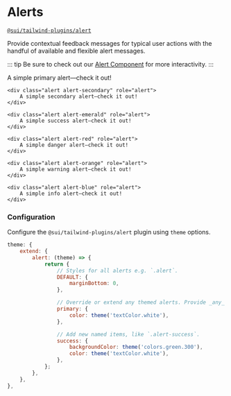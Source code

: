 # Alerts
[`@sui/tailwind-plugins/alert`](https://github.com/sgroupdesign/sui-vue/blob/main/packages/tailwind-plugins/src/alert)

Provide contextual feedback messages for typical user actions with the handful of available and flexible alert messages.

::: tip 
Be sure to check out our [Alert Component](/components/alert) for more interactivity.
:::

<code-preview heading="Theme options">
    <div class="alert alert-primary" role="alert">
        A simple primary alert—check it out!
    </div>

    <div class="alert alert-secondary" role="alert">
        A simple secondary alert—check it out!
    </div>

    <div class="alert alert-emerald" role="alert">
        A simple success alert—check it out!
    </div>

    <div class="alert alert-red" role="alert">
        A simple danger alert—check it out!
    </div>

    <div class="alert alert-orange" role="alert">
        A simple warning alert—check it out!
    </div>

    <div class="alert alert-blue" role="alert">
        A simple info alert—check it out!
    </div>
</code-preview>

### Configuration
Configure the `@sui/tailwind-plugins/alert` plugin using `theme` options.

```js
theme: {
    extend: {
        alert: (theme) => {
            return {
                // Styles for all alerts e.g. `.alert`.
                DEFAULT: {
                    marginBottom: 0,
                },

                // Override or extend any themed alerts. Provide _any_ CSS property.
                primary: {
                    color: theme('textColor.white'),
                },

                // Add new named items, like `.alert-success`.
                success: {
                    backgroundColor: theme('colors.green.300'),
                    color: theme('textColor.white'),
                },
            };
        },
    },
},
```